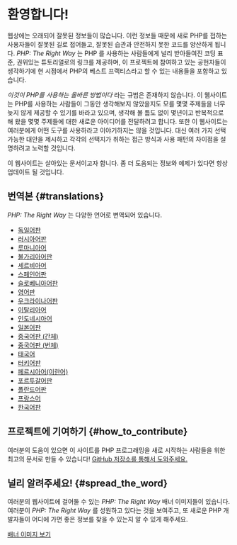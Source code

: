 # 환영합니다!

웹상에는 오래되어 잘못된 정보들이 많습니다. 이런 정보들 때문에 새로 PHP를 접하는 사용자들이 잘못된 길로 접어들고,
잘못된 습관과 안전하지 못한 코드를 양산하게 됩니다. _PHP: The Right Way_ 는 PHP 를 사용하는 사람들에게 널리 받아들여진
코딩 표준, 권위있는 튜토리얼로의 링크를 제공하며, 이 프로젝트에 참여하고 있는 공헌자들이 생각하기에
현 시점에서 PHP의 베스트 프랙티스라고 할 수 있는 내용들을 포함하고 있습니다.

_이것이 PHP를 사용하는 올바른 방법이다_ 라는 규범은 존재하지 않습니다. 이 웹사이트는
PHP를 사용하는 사람들이 그동안 생각해보지 않았을지도 모를 몇몇 주제들을 너무 늦지 않게 제공할 수 있기를 바라고 있으며,
생각해 볼 틈도 없이 몇년이고 반복적으로 해 왔을 몇몇 주제들에 대한 새로운 아이디어를 전달하려고 합니다.
또한 이 웹사이트는 여러분에게 어떤 도구를 사용하라고 이야기하지는 않을 것입니다. 대신 여러 가지 선택 가능한 대안을 제시하고
각각의 선택지가 취하는 접근 방식과 사용 패턴의 차이점을 설명하려고 노력할 것입니다.

이 웹사이트는 살아있는 문서이고자 합니다. 좀 더 도움되는 정보와 예제가 있다면 항상 업데이트 될 것입니다.

## 번역본 {#translations}

_PHP: The Right Way_ 는 다양한 언어로 변역되어 있습니다.

* [독일어판](http://rwetzlmayr.github.io/php-the-right-way/)
* [러시아어판](http://getjump.github.io/ru-php-the-right-way)
* [루마니아어](https://bgui.github.io/php-the-right-way/)
* [불가리아어판](http://bg.phptherightway.com/)
* [세르비아어](http://phpsrbija.github.io/php-the-right-way/)
* [스페인어판](http://phpdevenezuela.github.io/php-the-right-way/)
* [슬로베니아어판](http://sl.phptherightway.com)
* [영어판](http://www.phptherightway.com)
* [우크라이나어판](http://iflista.github.com/php-the-right-way/)
* [이탈리아어](http://it.phptherightway.com)
* [인도네시아어](http://id.phptherightway.com)
* [일본어판](http://ja.phptherightway.com)
* [중국어판 (간체)](http://laravel-china.github.io/php-the-right-way/)
* [중국어판 (번체)](http://laravel-taiwan.github.io/php-the-right-way)
* [태국어](https://apzentral.github.io/php-the-right-way/)
* [터키어판](http://hkulekci.github.io/php-the-right-way/)
* [페르시아어(이란어)](http://novid.github.io/php-the-right-way/)
* [포르투갈어판](http://br.phptherightway.com/)
* [폴란드어판](http://pl.phptherightway.com/)
* [프랑스어](http://eilgin.github.io/php-the-right-way/)
* [한국어판](http://modernpug.github.io/php-the-right-way/)

## 프로젝트에 기여하기 {#how_to_contribute}

여러분의 도움이 있으면 이 사이트를 PHP 프로그래밍을 새로 시작하는 사람들을 위한 최고의 문서로 만들 수 있습니다! [GitHub 저장소를 통해서 도와주세요.][1]

## 널리 알려주세요! {#spread_the_word}

여러분의 웹사이트에 걸어둘 수 있는 _PHP: The Right Way_ 배너 이미지들이 있습니다. 여러분이 _PHP: The Right Way_ 를
성원하고 있다는 것을 보여주고, 또 새로운 PHP 개발자들이 어디에 가면 좋은 정보를 찾을 수 있는지 알 수 있게 해주세요.

[배너 이미지 보기][2]

[1]: https://github.com/modernpug/php-the-right-way/tree/gh-pages
[2]: /banners.html
